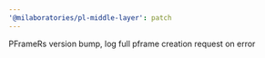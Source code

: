 ```yaml
---
'@milaboratories/pl-middle-layer': patch
---
```


PFrameRs version bump, log full pframe creation request on error
